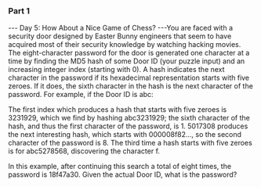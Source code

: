 ### Part 1

--- Day 5: How About a Nice Game of Chess? ---You are faced with a security door designed by Easter Bunny engineers that seem to have acquired most of their security knowledge by watching hacking movies.
The eight-character password for the door is generated one character at a time by finding the MD5 hash of some Door ID (your puzzle input) and an increasing integer index (starting with 0).
A hash indicates the next character in the password if its hexadecimal representation starts with five zeroes. If it does, the sixth character in the hash is the next character of the password.
For example, if the Door ID is abc:

The first index which produces a hash that starts with five zeroes is 3231929, which we find by hashing abc3231929; the sixth character of the hash, and thus the first character of the password, is 1.
5017308 produces the next interesting hash, which starts with 000008f82..., so the second character of the password is 8.
The third time a hash starts with five zeroes is for abc5278568, discovering the character f.

In this example, after continuing this search a total of eight times, the password is 18f47a30.
Given the actual Door ID, what is the password?
